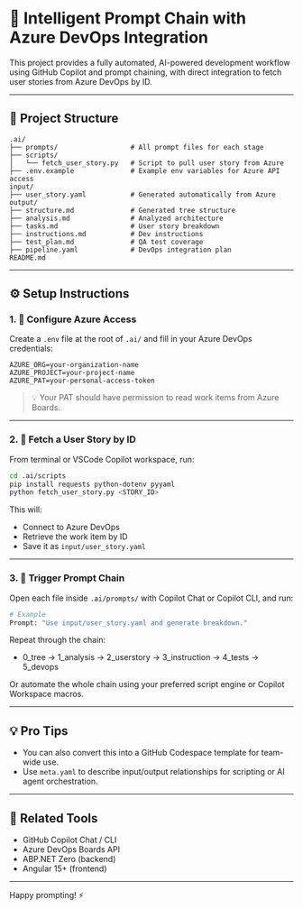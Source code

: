 
# 🚀 Intelligent Prompt Chain with Azure DevOps Integration

This project provides a fully automated, AI-powered development workflow using GitHub Copilot and prompt chaining, with direct integration to fetch user stories from Azure DevOps by ID.

---

## 📁 Project Structure

```
.ai/
├── prompts/                  # All prompt files for each stage
├── scripts/
│   └── fetch_user_story.py   # Script to pull user story from Azure
├── .env.example              # Example env variables for Azure API access
input/
├── user_story.yaml           # Generated automatically from Azure
output/
├── structure.md              # Generated tree structure
├── analysis.md               # Analyzed architecture
├── tasks.md                  # User story breakdown
├── instructions.md           # Dev instructions
├── test_plan.md              # QA test coverage
├── pipeline.yaml             # DevOps integration plan
README.md
```

---

## ⚙️ Setup Instructions

### 1. 🔐 Configure Azure Access

Create a `.env` file at the root of `.ai/` and fill in your Azure DevOps credentials:

```
AZURE_ORG=your-organization-name
AZURE_PROJECT=your-project-name
AZURE_PAT=your-personal-access-token
```

> 💡 Your PAT should have permission to read work items from Azure Boards.

---

### 2. 🧠 Fetch a User Story by ID

From terminal or VSCode Copilot workspace, run:

```bash
cd .ai/scripts
pip install requests python-dotenv pyyaml
python fetch_user_story.py <STORY_ID>
```

This will:
- Connect to Azure DevOps
- Retrieve the work item by ID
- Save it as `input/user_story.yaml`

---

### 3. 🤖 Trigger Prompt Chain

Open each file inside `.ai/prompts/` with Copilot Chat or Copilot CLI, and run:

```bash
# Example
Prompt: "Use input/user_story.yaml and generate breakdown."
```

Repeat through the chain:
- 0_tree → 1_analysis → 2_userstory → 3_instruction → 4_tests → 5_devops

Or automate the whole chain using your preferred script engine or Copilot Workspace macros.

---

## 💡 Pro Tips
- You can also convert this into a GitHub Codespace template for team-wide use.
- Use `meta.yaml` to describe input/output relationships for scripting or AI agent orchestration.

---

## 🔗 Related Tools
- GitHub Copilot Chat / CLI
- Azure DevOps Boards API
- ABP.NET Zero (backend)
- Angular 15+ (frontend)

---

Happy prompting! ⚡
